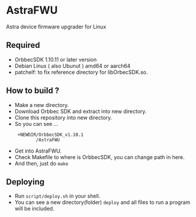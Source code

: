 # AstraFWU
Astra device firmware upgrader for Linux

## Required
- OrbbecSDK 1.10.11 or later version
- Debian Linux ( also Ubunut ) amd64 or aarch64
- patchelf: to fix reference directory for libOrbecSDK.so.

## How to build ?
- Make a new directory.
- Download Orbbec SDK and extract into new directory.
- Clone this repository into new directory.
- So you can see ...
   ```
    +NEWDIR/OrbbecSDK_v1.10.1
           /AstraFWU
   ```
- Get into AstraFWU.
- Check Makefile to where is OrbbecSDK, you can change path in here.
- And then, just do `make`

## Deploying
- Run `script/deploy.sh` in your shell.
- You can see a new directory(folder) `deploy` and all files to run a program will be included.

